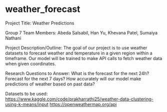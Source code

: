 # weather_forecast
Project Title: Weather Predictions

Group 7 Team Members: Abeda Salsabil, Han Yu, Khevana Patel, Sumaiya Nathani


Project Description/Outline: 
The goal of our project is to use weather datasets to forecast weather and temperature in a given region within a timeframe. Our model will be trained to make API calls to fetch weather data when given coordinates. 


Research Questions to Answer: 
What is the forecast for the next 24h?
Forecast for the next 7 days?
How accurately will our model make predictions of weather based on past data?

Datasets to be used:
https://www.kaggle.com/code/prakharrathi25/weather-data-clustering-using-k-means/input 
https://openweathermap.org/api
